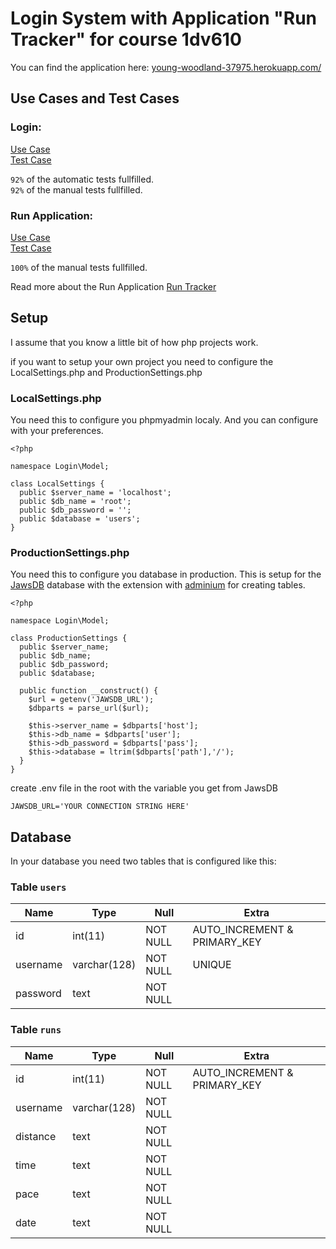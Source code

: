 # Login System with Application "Run Tracker" for course 1dv610

You can find the application here: [young-woodland-37975.herokuapp.com/](https://young-woodland-37975.herokuapp.com/)

## Use Cases and Test Cases

### Login:
[Use Case](https://github.com/niklasnilsson87/1dv610_lab2/wiki/Use-Case-for-Login)  
[Test Case](https://github.com/niklasnilsson87/1dv610_lab2/wiki/Test-Case-for-Login)

`92%` of the automatic tests fullfilled.  
`92%` of the manual tests fullfilled.

### Run Application:
[Use Case](https://github.com/niklasnilsson87/1dv610_lab2/wiki/Use-Case-for-Run-Application)  
[Test Case](https://github.com/niklasnilsson87/1dv610_lab2/wiki/Test-Case-for-Run-Application)

`100%` of the manual tests fullfilled.

Read more about the Run Application [Run Tracker](https://github.com/niklasnilsson87/1dv610_lab2/wiki/RunTracker)

## Setup

I assume that you know a little bit of how php projects work.

if you want to setup your own project you need to configure the LocalSettings.php and ProductionSettings.php

### LocalSettings.php

You need this to configure you phpmyadmin localy.
And you can configure with your preferences.

```
<?php

namespace Login\Model;

class LocalSettings {
  public $server_name = 'localhost';
  public $db_name = 'root';
  public $db_password = '';
  public $database = 'users';
}

```

### ProductionSettings.php

You need this to configure you database in production.
This is setup for the [JawsDB](https://www.jawsdb.com/) database with the extension with [adminium](adminium.io) for creating tables.

```
<?php

namespace Login\Model;

class ProductionSettings {
  public $server_name;
  public $db_name;
  public $db_password;
  public $database;

  public function __construct() {
    $url = getenv('JAWSDB_URL');
    $dbparts = parse_url($url);

    $this->server_name = $dbparts['host'];
    $this->db_name = $dbparts['user'];
    $this->db_password = $dbparts['pass'];
    $this->database = ltrim($dbparts['path'],'/');
  }
}

```

create .env file in the root with the variable you get from JawsDB
```
JAWSDB_URL='YOUR CONNECTION STRING HERE'
```
## Database

In your database you need two tables that is configured like this:

### Table `users`

| Name | Type | Null | Extra |
| ----------- | ----------- | ----------- | ----------- |
| id | int(11) | NOT NULL | AUTO_INCREMENT & PRIMARY_KEY |
| username | varchar(128) | NOT NULL | UNIQUE |
| password | text | NOT NULL |  |

### Table `runs`

| Name | Type | Null | Extra |
| ----------- | ----------- | ----------- | ----------- |
| id | int(11) | NOT NULL | AUTO_INCREMENT & PRIMARY_KEY |
| username | varchar(128) | NOT NULL |  |
| distance | text | NOT NULL | |
| time | text | NOT NULL | |
| pace | text | NOT NULL | |
| date | text | NOT NULL | |
